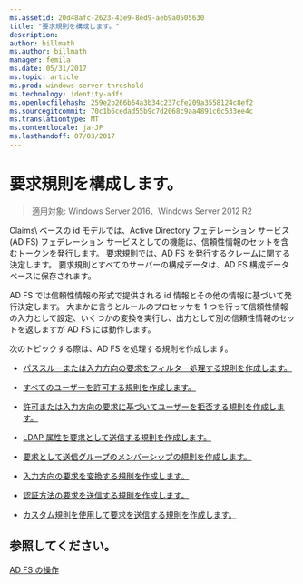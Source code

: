 ```yaml
---
ms.assetid: 20d48afc-2623-43e9-8ed9-aeb9a0505630
title: "要求規則を構成します。"
description: 
author: billmath
ms.author: billmath
manager: femila
ms.date: 05/31/2017
ms.topic: article
ms.prod: windows-server-threshold
ms.technology: identity-adfs
ms.openlocfilehash: 259e2b266b64a3b34c237cfe209a3558124c8ef2
ms.sourcegitcommit: 70c1b6cedad55b9c7d2068c9aa4891c6c533ee4c
ms.translationtype: MT
ms.contentlocale: ja-JP
ms.lasthandoff: 07/03/2017
---
```

# <a name="configure-claim-rules"></a>要求規則を構成します。

>適用対象: Windows Server 2016、Windows Server 2012 R2

Claims\ ベースの id モデルでは、Active Directory フェデレーション サービス (AD FS) フェデレーション サービスとしての機能は、信頼性情報のセットを含むトークンを発行します。 要求規則では、AD FS を発行するクレームに関する決定します。 要求規則とすべてのサーバーの構成データは、AD FS 構成データベースに保存されます。  
  
AD FS では信頼性情報の形式で提供される id 情報とその他の情報に基づいて発行決定します。 大まかに言うとルールのプロセッサを 1 つを行って信頼性情報の入力として設定、いくつかの変換を実行し、出力として別の信頼性情報のセットを返しますが AD FS には動作します。 

次のトピックする際は、AD FS を処理する規則を作成します。 
  
-   [パススルーまたは入力方向の要求をフィルター処理する規則を作成します。](../../ad-fs/operations/Create-a-Rule-to-Pass-Through-or-Filter-an-Incoming-Claim.md)  
  
-   [すべてのユーザーを許可する規則を作成します。](../../ad-fs/operations/Create-a-Rule-to-Permit-All-Users.md)  
  
-   [許可または入力方向の要求に基づいてユーザーを拒否する規則を作成します。](../../ad-fs/operations/Create-a-Rule-to-Permit-or-Deny-Users-Based-on-an-Incoming-Claim.md)  
  
-   [LDAP 属性を要求として送信する規則を作成します。](../../ad-fs/operations/Create-a-Rule-to-Send-LDAP-Attributes-as-Claims.md)  
  
-   [要求として送信グループのメンバーシップの規則を作成します。](../../ad-fs/operations/Create-a-Rule-to-Send-Group-Membership-as-a-Claim.md)  
  
-   [入力方向の要求を変換する規則を作成します。](../../ad-fs/operations/Create-a-Rule-to-Transform-an-Incoming-Claim.md)  
  
-   [認証方法の要求を送信する規則を作成します。](../../ad-fs/operations/Create-a-Rule-to-Send-an-Authentication-Method-Claim.md)  
  
-   [カスタム規則を使用して要求を送信する規則を作成します。](../../ad-fs/operations/Create-a-Rule-to-Send-Claims-Using-a-Custom-rule.md)  

## <a name="see-also"></a>参照してください。  
[AD FS の操作](../../ad-fs/AD-FS-2016-Operations.md) 
